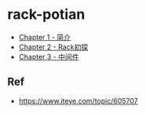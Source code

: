 # rack-potian


* [Chapter 1 - 简介](./ch01/)
* [Chapter 2 - Rack初探](./ch02/)
* [Chapter 3 - 中间件](./ch03/)

## Ref

* <https://www.iteye.com/topic/605707>